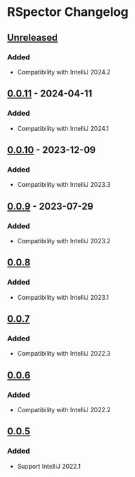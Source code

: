 <!-- Keep a Changelog guide -> https://keepachangelog.com -->

# RSpector Changelog

## [Unreleased]

### Added
- Compatibility with IntelliJ 2024.2

## [0.0.11] - 2024-04-11

### Added
- Compatibility with IntelliJ 2024.1

## [0.0.10] - 2023-12-09

### Added
- Compatibility with IntelliJ 2023.3

## [0.0.9] - 2023-07-29

### Added
- Compatibility with IntelliJ 2023.2

## [0.0.8]

### Added
- Compatibility with IntelliJ 2023.1

## [0.0.7]

### Added
- Compatibility with IntelliJ 2022.3

## [0.0.6]

### Added
- Compatibility with IntelliJ 2022.2

## [0.0.5]

### Added
- Support IntelliJ 2022.1

[Unreleased]: https://github.com/srizzo/rspector-rubymine-plugin/compare/v0.0.11...HEAD
[0.0.11]: https://github.com/srizzo/rspector-rubymine-plugin/compare/v0.0.10...v0.0.11
[0.0.10]: https://github.com/srizzo/rspector-rubymine-plugin/compare/v0.0.9...v0.0.10
[0.0.9]: https://github.com/srizzo/rspector-rubymine-plugin/compare/v0.0.8...v0.0.9
[0.0.8]: https://github.com/srizzo/rspector-rubymine-plugin/compare/v0.0.7...v0.0.8
[0.0.7]: https://github.com/srizzo/rspector-rubymine-plugin/compare/v0.0.6...v0.0.7
[0.0.6]: https://github.com/srizzo/rspector-rubymine-plugin/compare/v0.0.5...v0.0.6
[0.0.5]: https://github.com/srizzo/rspector-rubymine-plugin/commits/v0.0.5
